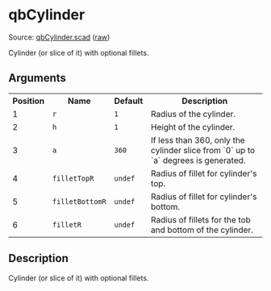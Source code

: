 # qbCylinder

Source: [qbCylinder.scad](https://github.com/little-blossom/openscad-qbase/blob/master/qbCylinder.scad) ([raw](https://raw.githubusercontent.com/little-blossom/openscad-qbase/master/qbCylinder.scad))

Cylinder (or slice of it) with optional fillets.

## Arguments

<table>
<tr><th>Position</th><th>Name</th><th>Default</th><th>Description</th></tr>
<tr><td>1</td><td><code>r</code></td><td><code>1</code></td><td>Radius of the cylinder.</td></tr>
<tr><td>2</td><td><code>h</code></td><td><code>1</code></td><td>Height of the cylinder.</td></tr>
<tr><td>3</td><td><code>a</code></td><td><code>360</code></td><td>If less than 360, only the cylinder slice from `0` up to `a` degrees is generated.</td></tr>
<tr><td>4</td><td><code>filletTopR</code></td><td><code>undef</code></td><td>Radius of fillet for cylinder's top.</td></tr>
<tr><td>5</td><td><code>filletBottomR</code></td><td><code>undef</code></td><td>Radius of fillet for cylinder's bottom.</td></tr>
<tr><td>6</td><td><code>filletR</code></td><td><code>undef</code></td><td>Radius of fillets for the tob and bottom of the cylinder.</td></tr>
</table>

## Description


Cylinder (or slice of it) with optional fillets.

